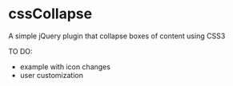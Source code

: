 # cssCollapse
A simple jQuery plugin that collapse boxes of content using CSS3

TO DO:
- example with icon changes
- user customization
